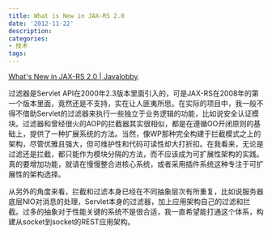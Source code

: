 ```yaml
---
title: What is New in JAX-RS 2.0
date: '2012-11-22'
description:
categories:
- 技术
tags:
---
```


<a href="http://java.dzone.com/articles/whats-new-jax-rs-20">What's New in JAX-RS 2.0 | Javalobby</a>.

过滤器是Servlet API在2000年2.3版本里面引入的，可是JAX-RS在2008年的第一个版本里面，竟然还是不支持，实在让人匪夷所思。在实际的项目中，我一般不得不借助Servlet的过滤器来执行一些独立于业务逻辑的功能，比如说安全认证模块。过滤器和曾经很火的AOP的拦截器其实很相似，都是在遵循OO开闭原则的基础上，提供了一种扩展系统的方法。当然，像WP那种完全构建于拦截模式之上的架构，尽管优雅且强大，但可维护性和代码可读性却大打折扣。在我看来，无论是过滤还是拦截，都只能作为模块分隔的方法，而不应该成为可扩展性架构的实践。真的要增加功能，就请在慢慢整合进核心系统，或者采用插件系统这种专注于可扩展性的架构选择。

从另外的角度来看，拦截和过滤本身已经在不同抽象层次有所重复，比如说服务器底层NIO对消息的处理，Servlet本身的过滤器，加上应用架构自己的过滤和拦截。过多的抽象对于性能关键的系统不是很合适，我一直希望能打通这个体系，构建从socket到socket的REST应用架构。
